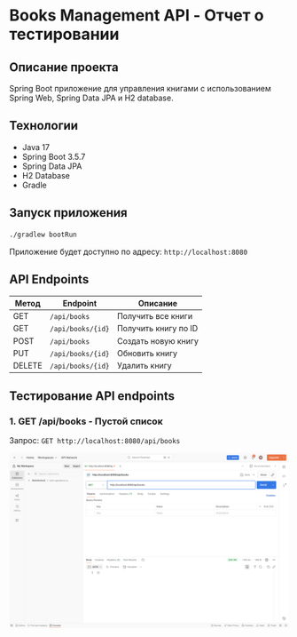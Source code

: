 # Books Management API - Отчет о тестировании

## Описание проекта

Spring Boot приложение для управления книгами с использованием Spring Web, Spring Data JPA и H2 database.

## Технологии

-   Java 17
-   Spring Boot 3.5.7
-   Spring Data JPA
-   H2 Database
-   Gradle

## Запуск приложения

```bash
./gradlew bootRun
```
Приложение будет доступно по адресу: `http://localhost:8080`

## API Endpoints

| Метод | Endpoint | Описание |
|-------|----------|-----------|
| GET | `/api/books` | Получить все книги |
| GET | `/api/books/{id}` | Получить книгу по ID |
| POST | `/api/books` | Создать новую книгу |
| PUT | `/api/books/{id}` | Обновить книгу |
| DELETE | `/api/books/{id}` | Удалить книгу |

## Тестирование API endpoints

### 1. GET /api/books - Пустой список

Запрос: `GET http://localhost:8080/api/books`

![GET http://localhost:8080/api/books](https://github.com/aasemikov/java-book-api/raw/main/report/img/1.png)